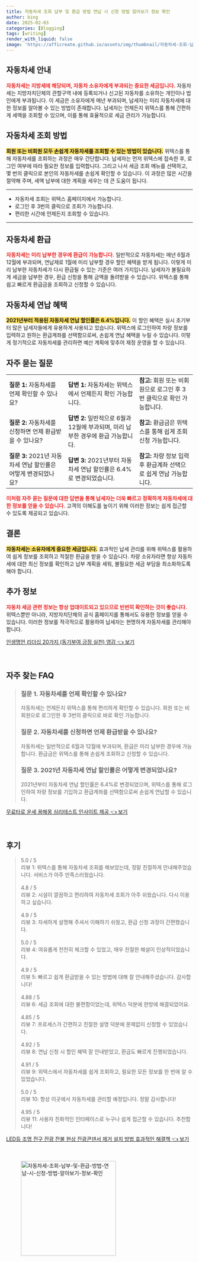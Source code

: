 ```yaml
---
title: 자동차세 조회 납부 및 환급 방법 연납 시 신청 방법 알아보기 정보 확인
author: bing
date: 2025-02-03
categories: [Blogging]
tags: [writing]
render_with_liquid: false
image: 'https://afficreate.github.io/assets/img/thumbnail/자동차세-조회-납부-및-환급-방법-연납-시-신청-방법-알아보기-정보-확인.webp'
---
```



<h2 id='자동차세_안내'>자동차세 안내</h2>

<p><b><span style="color: #ee2323;">자동차세는 지방세에 해당되며, 자동차 소유자에게 부과되는 중요한 세금입니다.</span></b> 자동차세는 지방자치단체의 관할구역 내에 등록되거나 신고된 자동차를 소유하는 개인이나 법인에게 부과됩니다. 이 세금은 소유자에게 매년 부과되며, 납세자는 미리 자동차세에 대한 정보를 알아볼 수 있는 방법이 존재합니다. 납세자는 언제든지 위텍스를 통해 간편하게 세액을 조회할 수 있으며, 이를 통해 효율적으로 세금 관리가 가능합니다.</p>

<h2 id='자동차세_조회_방법'>자동차세 조회 방법</h2>

<p><b><span style="background-color: #ffe066;">회원 또는 비회원 모두 손쉽게 자동차세를 조회할 수 있는 방법이 있습니다.</span></b> 위텍스를 통해 자동차세를 조회하는 과정은 매우 간단합니다. 납세자는 먼저 위텍스에 접속한 후, 로그인 여부에 따라 필요한 정보를 입력합니다. 그리고 나서 세금 조회 메뉴를 선택하고, 몇 번의 클릭으로 본인의 자동차세를 손쉽게 확인할 수 있습니다. 이 과정은 많은 시간을 절약해 주며, 세액 납부에 대한 계획을 세우는 데 큰 도움이 됩니다.</p>

<hr />

<ul>
    <li>자동차세 조회는 위텍스 홈페이지에서 가능합니다.</li>
    <li>로그인 후 3번의 클릭으로 조회가 가능합니다.</li>
    <li>편리한 시간에 언제든지 조회할 수 있습니다.</li>
</ul>

<hr />

<h2 id='자동차세_환급'>자동차세 환급</h2>

<p><b><span style="color: #ee2323;">자동차세는 미리 납부한 경우에 환급이 가능합니다.</span></b> 일반적으로 자동차세는 매년 6월과 12월에 부과되며, 연납제로 1월에 미리 납부할 경우 할인 혜택을 받게 됩니다. 이렇게 미리 납부한 자동차세가 다시 환급될 수 있는 기준은 여러 가지입니다. 납세자가 불필요하게 세금을 납부한 경우, 환급 신청을 통해 금액을 돌려받을 수 있습니다. 위텍스를 통해 쉽고 빠르게 환급금을 조회하고 신청할 수 있습니다.</p>

<h2 id='자동차세_연납_혜택'>자동차세 연납 혜택</h2>

<p><b><span style="background-color: #ffe066;">2021년부터 적용된 자동차세 연납 할인률은 6.4%입니다.</span></b> 이 할인 혜택은 실시 초기부터 많은 납세자들에게 유용하게 사용되고 있습니다. 위텍스에 로그인하여 차량 정보를 입력하고 원하는 환급계좌를 선택함으로써, 손쉽게 연납 혜택을 누릴 수 있습니다. 이렇게 정기적으로 자동차세를 관리하면 예산 계획에 맞추어 재정 운영을 할 수 있습니다.</p>

<h2 id='자주_묻는_질문'>자주 묻는 질문</h2>

<table>
    <tr>
        <td><b>질문 1:</b> 자동차세를 언제 확인할 수 있나요?</td>
        <td><b>답변 1:</b> 자동차세는 위텍스에서 언제든지 확인 가능합니다.</td>
        <td><b>참고:</b> 회원 또는 비회원으로 로그인 후 3번 클릭으로 확인 가능합니다.</td>
    </tr>
    <tr>
        <td><b>질문 2:</b> 자동차세를 신청하면 언제 환급받을 수 있나요?</td>
        <td><b>답변 2:</b> 일반적으로 6월과 12월에 부과되며, 미리 납부한 경우에 환급 가능합니다.</td>
        <td><b>참고:</b> 환급금은 위텍스를 통해 쉽게 조회 신청 가능합니다.</td>
    </tr>
    <tr>
        <td><b>질문 3:</b> 2021년 자동차세 연납 할인률은 어떻게 변경되었나요?</td>
        <td><b>답변 3:</b> 2021년부터 자동차세 연납 할인률은 6.4%로 변경되었습니다.</td>
        <td><b>참고:</b> 차량 정보 입력 후 환급계좌 선택으로 쉽게 연납 가능합니다.</td>
    </tr>
</table>

<p><b><span style="color: #ee2323;">이처럼 자주 묻는 질문에 대한 답변을 통해 납세자는 더욱 빠르고 정확하게 자동차세에 대한 정보를 얻을 수 있습니다.</span></b> 고객의 이해도를 높이기 위해 이러한 정보는 쉽게 접근할 수 있도록 제공되고 있습니다.</p>

<h2 id='결론'>결론</h2>

<p><b><span style="background-color: #ffe066;">자동차세는 소유자에게 중요한 세금입니다.</span></b> 효과적인 납세 관리를 위해 위텍스를 활용하여 쉽게 정보를 조회하고 적절한 환급을 받을 수 있습니다. 차량 소유자라면 항상 자동차세에 대한 최신 정보를 확인하고 납부 계획을 세워, 불필요한 세금 부담을 최소화하도록 해야 합니다.</p>

<h2 id='추가정보'>추가 정보</h2>

<p><b><span style="color: #ee2323;">자동차 세금 관련 정보는 항상 업데이트되고 있으므로 빈번히 확인하는 것이 좋습니다.</span></b> 위텍스뿐만 아니라, 지방자치단체의 공식 홈페이지를 통해서도 유용한 정보를 얻을 수 있습니다. 이러한 정보를 적극적으로 활용하여 납세자는 현명하게 자동차세를 관리해야 합니다.</p>


<p><a class="click-button" title="인생명언 리더십 20가지 (동기부여 긍정 실천) 영감" href="https://afficreate.github.io/posts/%EC%9D%B8%EC%83%9D%EB%AA%85%EC%96%B8-%EB%A6%AC%EB%8D%94%EC%8B%AD-20%EA%B0%80%EC%A7%80-(%EB%8F%99%EA%B8%B0%EB%B6%80%EC%97%AC-%EA%B8%8D%EC%A0%95-%EC%8B%A4%EC%B2%9C)-%EC%98%81%EA%B0%90/" rel="dofollow">인생명언 리더십 20가지 (동기부여 긍정 실천) 영감 👈 보기</a></p><br>
<h2 id='자주_찾는_FAQ'>자주 찾는 FAQ</h2>
<div itemscope="" itemtype="https://schema.org/FAQPage"> 
<blockquote> 
<div itemscope="" itemprop="mainEntity" itemtype="https://schema.org/Question"> 
<h3 itemprop="name">질문 1. 자동차세를 언제 확인할 수 있나요?</h3> 
<div itemscope="" itemprop="acceptedAnswer" itemtype="https://schema.org/Answer"> 
<span itemprop="text"> 
<p>자동차세는 언제든지 위텍스를 통해 편리하게 확인할 수 있습니다. 회원 또는 비회원으로 로그인한 후 3번의 클릭으로 바로 확인 가능합니다.</p> 
</span> 
</div> 
</div> 
<div itemscope="" itemprop="mainEntity" itemtype="https://schema.org/Question"> 
<h3 itemprop="name">질문 2. 자동차세를 신청하면 언제 환급받을 수 있나요?</h3> 
<div itemscope="" itemprop="acceptedAnswer" itemtype="https://schema.org/Answer"> 
<span itemprop="text"> 
<p>자동차세는 일반적으로 6월과 12월에 부과되며, 환급은 미리 납부한 경우에 가능합니다. 환급금은 위텍스를 통해 손쉽게 조회하고 신청할 수 있습니다.</p> 
</span> 
</div> 
</div> 
<div itemscope="" itemprop="mainEntity" itemtype="https://schema.org/Question"> 
<h3 itemprop="name">질문 3. 2021년 자동차세 연납 할인률은 어떻게 변경되었나요?</h3> 
<div itemscope="" itemprop="acceptedAnswer" itemtype="https://schema.org/Answer"> 
<span itemprop="text"> 
<p>2021년부터 자동차세 연납 할인률은 6.4%로 변경되었으며, 위텍스를 통해 로그인하여 차량 정보를 기입하고 환급계좌를 선택함으로써 손쉽게 연납할 수 있습니다.</p> 
</span> 
</div> 
</div> 
</blockquote> 
</div>
<p><a class="click-button" title="무료타로 운세 꿈해몽 심리테스트 인사이트 제공" href="https://afficreate.github.io/posts/%EB%AC%B4%EB%A3%8C%ED%83%80%EB%A1%9C-%EC%9A%B4%EC%84%B8-%EA%BF%88%ED%95%B4%EB%AA%BD-%EC%8B%AC%EB%A6%AC%ED%85%8C%EC%8A%A4%ED%8A%B8-%EC%9D%B8%EC%82%AC%EC%9D%B4%ED%8A%B8-%EC%A0%9C%EA%B3%B5/" rel="dofollow">무료타로 운세 꿈해몽 심리테스트 인사이트 제공 👈 보기</a></p><br>
<h2 id='후기'>후기</h2>
<div itemscope itemtype="https://schema.org/Product">
  <blockquote>
  <div itemprop="review" itemscope itemtype="https://schema.org/Review">
      <div itemprop="reviewRating" itemscope itemtype="https://schema.org/Rating"> <span itemprop="ratingValue">5.0</span> / <span itemprop="bestRating">5</span> </div>
      <span itemprop="reviewBody">리뷰 1: 위텍스를 통해 자동차세 조회를 해보았는데, 정말 친절하게 안내해주었습니다. 서비스가 아주 만족스러웠습니다.</span>
  </div>
  <br>
  <div itemprop="review" itemscope itemtype="https://schema.org/Review">
      <div itemprop="reviewRating" itemscope itemtype="https://schema.org/Rating"> <span itemprop="ratingValue">4.8</span> / <span itemprop="bestRating">5</span> </div>
      <span itemprop="reviewBody">리뷰 2: 시설이 깔끔하고 편리하여 자동차세 조회가 아주 쉬웠습니다. 다시 이용하고 싶습니다.</span>
  </div>
  <br>
  <div itemprop="review" itemscope itemtype="https://schema.org/Review">
      <div itemprop="reviewRating" itemscope itemtype="https://schema.org/Rating"> <span itemprop="ratingValue">4.9</span> / <span itemprop="bestRating">5</span> </div>
      <span itemprop="reviewBody">리뷰 3: 자세하게 설명해 주셔서 이해하기 쉬웠고, 환급 신청 과정이 간편했습니다.</span>
  </div>
  <br>
  <div itemprop="review" itemscope itemtype="https://schema.org/Review">
      <div itemprop="reviewRating" itemscope itemtype="https://schema.org/Rating"> <span itemprop="ratingValue">5.0</span> / <span itemprop="bestRating">5</span> </div>
      <span itemprop="reviewBody">리뷰 4: 여유롭게 천천히 체크할 수 있었고, 매우 친절한 해설이 인상적이었습니다.</span>
  </div>
  <br>
  <div itemprop="review" itemscope itemtype="https://schema.org/Review">
      <div itemprop="reviewRating" itemscope itemtype="https://schema.org/Rating"> <span itemprop="ratingValue">4.9</span> / <span itemprop="bestRating">5</span> </div>
      <span itemprop="reviewBody">리뷰 5: 빠르고 쉽게 환급받을 수 있는 방법에 대해 잘 안내해주셨습니다. 감사합니다!</span>
  </div>
  <br>
  <div itemprop="review" itemscope itemtype="https://schema.org/Review">
      <div itemprop="reviewRating" itemscope itemtype="https://schema.org/Rating"> <span itemprop="ratingValue">4.88</span> / <span itemprop="bestRating">5</span> </div>
      <span itemprop="reviewBody">리뷰 6: 세금 조회에 대한 불편함이었는데, 위텍스 덕분에 한방에 해결되었어요.</span>
  </div>
  <br>
  <div itemprop="review" itemscope itemtype="https://schema.org/Review">
      <div itemprop="reviewRating" itemscope itemtype="https://schema.org/Rating"> <span itemprop="ratingValue">4.85</span> / <span itemprop="bestRating">5</span> </div>
      <span itemprop="reviewBody">리뷰 7: 프로세스가 간편하고 친절한 설명 덕분에 문제없이 신청할 수 있었습니다.</span>
  </div>
  <br>
  <div itemprop="review" itemscope itemtype="https://schema.org/Review">
      <div itemprop="reviewRating" itemscope itemtype="https://schema.org/Rating"> <span itemprop="ratingValue">4.92</span> / <span itemprop="bestRating">5</span> </div>
      <span itemprop="reviewBody">리뷰 8: 연납 신청 시 할인 혜택 잘 안내받았고, 환급도 빠르게 진행되었습니다.</span>
  </div>
  <br>
  <div itemprop="review" itemscope itemtype="https://schema.org/Review">
      <div itemprop="reviewRating" itemscope itemtype="https://schema.org/Rating"> <span itemprop="ratingValue">4.91</span> / <span itemprop="bestRating">5</span> </div>
      <span itemprop="reviewBody">리뷰 9: 위텍스에서 자동차세를 쉽게 조회하고, 필요한 모든 정보를 한 번에 알 수 있었습니다.</span>
  </div>
  <br>
  <div itemprop="review" itemscope itemtype="https://schema.org/Review">
      <div itemprop="reviewRating" itemscope itemtype="https://schema.org/Rating"> <span itemprop="ratingValue">5.0</span> / <span itemprop="bestRating">5</span> </div>
      <span itemprop="reviewBody">리뷰 10: 항상 이곳에서 자동차세를 관리할 예정입니다. 정말 감사합니다!</span>
  </div>
  <br>
  <div itemprop="review" itemscope itemtype="https://schema.org/Review">
      <div itemprop="reviewRating" itemscope itemtype="https://schema.org/Rating"> <span itemprop="ratingValue">4.95</span> / <span itemprop="bestRating">5</span> </div>
      <span itemprop="reviewBody">리뷰 11: 사용자 친화적인 인터페이스로 누구나 쉽게 접근할 수 있습니다. 추천합니다!</span>
  </div>
  </blockquote>
</div>
<p><a class="click-button" title="LED등 조명 전구 잔광 잔불 현상 잔광콘덴서 제거 설치 방법 효과적인 해결책" href="https://afficreate.github.io/posts/LED%EB%93%B1-%EC%A1%B0%EB%AA%85-%EC%A0%84%EA%B5%AC-%EC%9E%94%EA%B4%91-%EC%9E%94%EB%B6%88-%ED%98%84%EC%83%81-%EC%9E%94%EA%B4%91%EC%BD%98%EB%8D%B4%EC%84%9C-%EC%A0%9C%EA%B1%B0-%EC%84%A4%EC%B9%98-%EB%B0%A9%EB%B2%95-%ED%9A%A8%EA%B3%BC%EC%A0%81%EC%9D%B8-%ED%95%B4%EA%B2%B0%EC%B1%85/" rel="dofollow">LED등 조명 전구 잔광 잔불 현상 잔광콘덴서 제거 설치 방법 효과적인 해결책 👈 보기</a></p><br>
<figure class="image"><img src="https://afficreate.github.io/assets/img/thumbnail/자동차세-조회-납부-및-환급-방법-연납-시-신청-방법-알아보기-정보-확인.webp" alt="자동차세-조회-납부-및-환급-방법-연납-시-신청-방법-알아보기-정보-확인" width="256" height="256"></figure>
